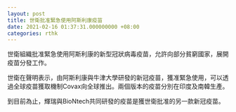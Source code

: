 ```yaml
---
layout: post
title: 世衛批准緊急使用阿斯利康疫苗
date: 2021-02-16 01:37:31.000000000 +08:00
categories: rthk
---
```


世衛組織批准緊急使用阿斯利康的新型冠狀病毒疫苗，允許向部分貧窮國家，展開疫苗分發工作。

世衛在聲明表示，由阿斯利康與牛津大學研發的新冠疫苗，獲准緊急使用，可以透過全球疫苗獲取機制Covax向全球推出。兩個版本的疫苗分別在印度及南韓生產。

到目前為止，輝瑞與BioNtech共同研發的疫苗是獲世衛批准的另一款新冠疫苗。

